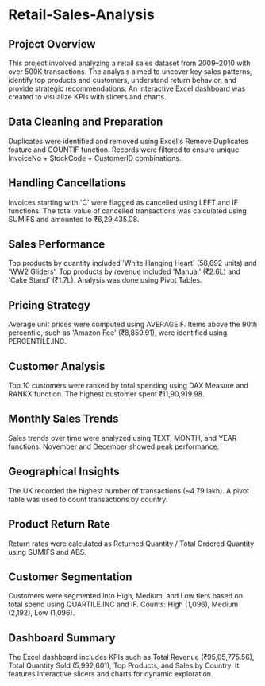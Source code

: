 # Retail-Sales-Analysis
## Project Overview
This project involved analyzing a retail sales dataset from 2009–2010 with over 500K transactions. The analysis aimed to uncover key sales patterns, identify top products and customers, understand return behavior, and provide strategic recommendations. An interactive Excel dashboard was created to visualize KPIs with slicers and charts.
## Data Cleaning and Preparation
Duplicates were identified and removed using Excel's Remove Duplicates feature and COUNTIF function. Records were filtered to ensure unique InvoiceNo + StockCode + CustomerID combinations.
## Handling Cancellations
Invoices starting with 'C' were flagged as cancelled using LEFT and IF functions. The total value of cancelled transactions was calculated using SUMIFS and amounted to ₹6,29,435.08.
## Sales Performance
Top products by quantity included 'White Hanging Heart' (58,692 units) and 'WW2 Gliders'. Top products by revenue included 'Manual' (₹2.6L) and 'Cake Stand' (₹1.7L). Analysis was done using Pivot Tables.
## Pricing Strategy
Average unit prices were computed using AVERAGEIF. Items above the 90th percentile, such as 'Amazon Fee' (₹8,859.91), were identified using PERCENTILE.INC.
## Customer Analysis
Top 10 customers were ranked by total spending using DAX Measure and RANKX function. The highest customer spent ₹11,90,919.98.
## Monthly Sales Trends
Sales trends over time were analyzed using TEXT, MONTH, and YEAR functions. November and December showed peak performance.
## Geographical Insights
The UK recorded the highest number of transactions (~4.79 lakh). A pivot table was used to count transactions by country.
## Product Return Rate
Return rates were calculated as Returned Quantity / Total Ordered Quantity using SUMIFS and ABS.
## Customer Segmentation
Customers were segmented into High, Medium, and Low tiers based on total spend using QUARTILE.INC and IF. Counts: High (1,096), Medium (2,192), Low (1,096).
## Dashboard Summary
The Excel dashboard includes KPIs such as Total Revenue (₹95,05,775.56), Total Quantity Sold (5,992,601), Top Products, and Sales by Country. It features interactive slicers and charts for dynamic exploration.
